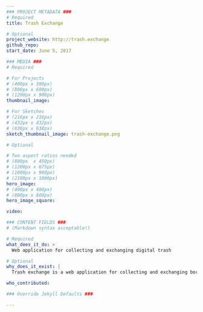 ```yaml
---
### PROJECT METADATA ###
# Required
title: Trash Exchange

# Optional
project_website: http://trash.exchange
github_repo:
start_date: June 5, 2017

### MEDIA ###
# Required

# For Projects
# (400px x 300px)
# (800px x 600px)
# (1200px x 900px)
thumbnail_image:

# For Sketches
# (216px x 216px)
# (432px x 432px)
# (638px x 638px)
sketch_thumbnail_image: trash-exchange.png

# Optional

# Two aspect ratios needed
# (800px  x 450px)
# (1200px x 675px)
# (1600px x 900px)
# (2100px x 1000px)
hero_image:
# (400px x 400px)
# (800px x 800px)
hero_image_square:

video:

### CONTENT FIELDS ###
# (Markdown syntax acceptable!)

# Required
what_does_it_do: >
  Web application for collecting and exchanging digital trash

# Optional
why_does_it_exist: |
  Trash exchange is a web application for collecting and exchanging born-digital materials users have deemed unworthy of keeping on their machines. Through inviting its visitors to dig up their digital trash, Trash Exchange strives to create a space for sharing and displaying deleted images and screenshots with the hope of better understanding the role of curation in forming digital memories. 

who_contributed:

### Override Jekyll Defaults ###

---
```

